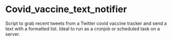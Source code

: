 # Covid_vaccine_text_notifier
Script to grab recent tweets from a Twitter covid vaccine tracker and send a text with a formatted list. Ideal to run as a cronjob or scheduled task on a server.
